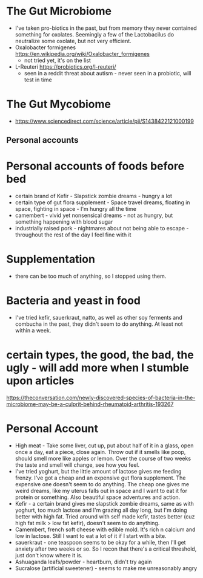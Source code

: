 
# The Gut Microbiome
* I've taken pro-biotics in the past, but from memory they never contained something for oxolates. Seemingly a few of the Lactobacilus do neutralize some oxolate, but not very efficient.
* Oxalobacter formigenes https://en.wikipedia.org/wiki/Oxalobacter_formigenes
  * not tried yet, it's on the list
* L-Reuteri https://probiotics.org/l-reuteri/
  * seen in a reddit threat about autism - never seen in a probiotic, will test in time

# The Gut Mycobiome
* https://www.sciencedirect.com/science/article/pii/S1438422121000199


## Personal accounts

# Personal accounts of foods before bed
* certain brand of Kefir - Slapstick zombie dreams - hungry a lot
* certain type of gut flora supplement - Space travel dreams, floating in space, fighting in space - I'm hungry all the time
* camembert - vivid yet nonsensical dreams - not as hungry, but something happening with blood sugar
* industrially raised pork - nightmares about not being able to escape - throughout the rest of the day I feel fine with it

# Supplementation
* there can be too much of anything, so I stopped using them. 

# Bacteria and yeast in food
* I've tried kefir, sauerkraut, natto, as well as other soy ferments and combucha in the past, they didn't seem to do anything. At least not within a week.

# certain types, the good, the bad, the ugly - will add more when I stumble upon articles
https://theconversation.com/newly-discovered-species-of-bacteria-in-the-microbiome-may-be-a-culprit-behind-rheumatoid-arthritis-193267

# Personal Account
- High meat - Take some liver, cut up, put about half of it in a glass, open once a day, eat a piece, close again. Throw out if it smells like poop, should smell more like apples or lemon. Over the course of two weeks the taste and smell will change, see how you feel. 
- I've tried yoghurt, but the little amount of lactose gives me feeding frenzy. I've got a cheap and an expensive gut flora supplement. The expensive one doesn't seem to do anything. The cheap one gives me weird dreams, like my uterus falls out in space and I want to eat it for protein or something. Also beautiful space adventures and action. 
- Kefir - a certain brand gives me slapstick zombie dreams, same as with yoghurt, too much lactose and I'm grazing all day long, but I'm doing better with high fat. Tried around with self made kefir, tastes better (cuz high fat milk > low fat kefir), doesn't seem to do anything. 
- Camembert, french soft cheese with edible mold. It's rich n calcium and low in lactose. Still I want to eat a lot of it if I start with a bite.
- sauerkraut - one teaspoon seems to be okay for a while, then I'll get anxiety after two weeks or so. So I recon that there's a critical threshold, just don't know where it is. 
- Ashuaganda leafs/powder - heartburn, didn't try again
- Sucralose (artificial sweetener) - seems to make me unreasonably angry
